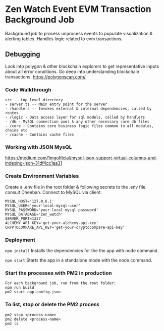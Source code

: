 # Zen Watch Event EVM Transaction Background Job
Background job to process unprocess events to populate visualization & alerting tables. Handles logic related to evm transactions.

## Debugging
Look into polygon & other blockchain explorers to get representative inputs about all error conditions. Go deep into understanding blockchain transactions.
https://polygonscan.com/

### Code Walkthrough
```
src -- top level directory
- server.ts -- Main entry point for the server
- /handlers -- Invokes external & internal dependencies, called by routes
- /logic - Data access layer for sql models, called by handlers
- /db - MySQL connection pool & any other necessary core db files
- /core - Contains core business logic files common to all modules, chains etc
- /cache - Contains cache files
```

### Working with JSON MysQL
https://medium.com/1mgofficial/mysql-json-support-virtual-columns-and-indexing-json-31df4cc1aa31

### Create Environment Variables
Create a .env file in the root folder & following secrets to the .env file, consult Dheeban.
Connect to MySQL via client.
```
MYSQL_HOST='127.0.0.1'
MYSQL_USER='your-local-mysql-user'
MYSQL_PASSWORD='your-local-mysql-password'
MYSQL_DATABASE='zen_watch'
SERVER_PORT=1337
ALCHEMY_API_KEY='get-your-alchemy-api-key'
CRYPTOCOMPARE_API_KEY='get-your-cryptocompare-api-key'
```

### Deployment
``` npm install ```
Installs the dependencies for the the app with node command.

``` npm start ```
Starts the app in a standalone mode with the node command.

### Start the processes with PM2 in production
```
For each background job, run from the root folder:
npm run build
pm2 start app.config.json
```

### To list, stop or delete the PM2 process
```
pm2 stop <process-name>
pm2 delete <process-name>
pm2 ls
```